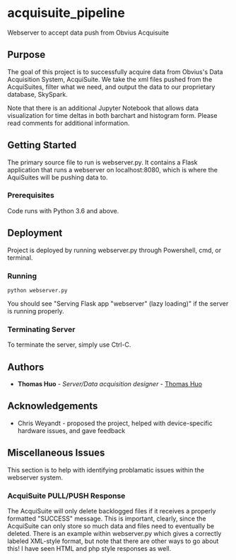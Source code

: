 # acquisuite_pipeline
Webserver to accept data push from Obvius Acquisuite

## Purpose 
The goal of this project is to successfully acquire data from Obvius's Data Acquisition System, AcquiSuite.
We take the xml files pushed from the AcquiSuites, filter what we need, and output the data 
to our proprietary database, SkySpark. 

Note that there is an additional Jupyter Notebook that allows data visualization for time deltas in both barchart and histogram
form. Please read comments for additional information. 

## Getting Started
The primary source file to run is webserver.py.
It contains a Flask application that runs a webserver on localhost:8080, 
which is where the AquiSuites will be pushing data to.

### Prerequisites 
Code runs with Python 3.6 and above.

## Deployment
Project is deployed by running webserver.py through Powershell, cmd, or terminal. 

### Running
```
python webserver.py
```
You should see "Serving Flask app "webserver" (lazy loading)" if the server is running properly.

### Terminating Server
To terminate the server, simply use Ctrl-C.

## Authors
* **Thomas Huo** - *Server/Data acquisition designer* - [Thomas Huo](https://github.com/JinhaoHuo)

## Acknowledgements 

* Chris Weyandt - proposed the project, helped with device-specific hardware issues, and gave feedback

## Miscellaneous Issues
This section is to help with identifying problamatic issues within the webserver system. 

### AcquiSuite PULL/PUSH Response
The AcquiSuite will only delete backlogged files if it receives a properly formatted "SUCCESS" message.
This is important, clearly, since the AcquiSuite can only store so much data and files need to eventually be deleted.
There is an example within webserver.py which gives a correctly labeled XML-style format, but note that there are other 
ways to go about this! I have seen HTML and php style responses as well.
